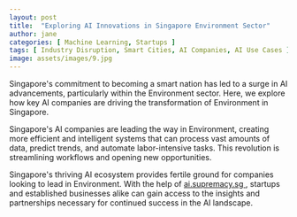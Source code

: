 ```yaml
---
layout: post
title:  "Exploring AI Innovations in Singapore Environment Sector"
author: jane
categories: [ Machine Learning, Startups ]
tags: [ Industry Disruption, Smart Cities, AI Companies, AI Use Cases ]
image: assets/images/9.jpg
---
```


Singapore's commitment to becoming a smart nation has led to a surge in AI advancements, particularly within the Environment sector. Here, we explore how key AI companies are driving the transformation of Environment in Singapore.

Singapore's AI companies are leading the way in Environment, creating more efficient and intelligent systems that can process vast amounts of data, predict trends, and automate labor-intensive tasks. This revolution is streamlining workflows and opening new opportunities.

Singapore's thriving AI ecosystem provides fertile ground for companies looking to lead in Environment. With the help of <a href="https://ai.supremacy.sg" target="_blank"> ai.supremacy.sg </a>, startups and established businesses alike can gain access to the insights and partnerships necessary for continued success in the AI landscape.
